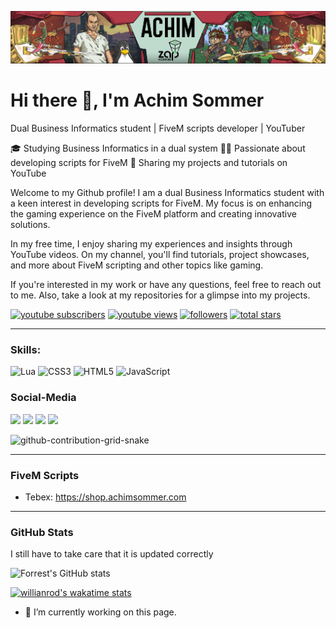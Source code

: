 ![FiveM Script Tutorial YouTuber](https://github.com/Achim-Sommer/Achim-Sommer/blob/main/githubprofil.png)

# Hi there 👋, I'm Achim Sommer

Dual Business Informatics student | FiveM scripts developer | YouTuber

🎓 Studying Business Informatics in a dual system
👨‍💻 Passionate about developing scripts for FiveM
🎥 Sharing my projects and tutorials on YouTube

Welcome to my Github profile! I am a dual Business Informatics student with a keen interest in developing scripts for FiveM. My focus is on enhancing the gaming experience on the FiveM platform and creating innovative solutions.

In my free time, I enjoy sharing my experiences and insights through YouTube videos. On my channel, you'll find tutorials, project showcases, and more about FiveM scripting and other topics like gaming.

If you're interested in my work or have any questions, feel free to reach out to me. Also, take a look at my repositories for a glimpse into my projects.

   <p align="left">
      <a href="https://www.youtube.com/@achimsommer?sub_confirmation=1">
         <img alt="youtube subscribers" title="Subscribe to my YouTube channel" src="https://custom-icon-badges.demolab.com/youtube/channel/subscribers/UCJRVHx9owERZiRu5hcI_JLA?color=%23E05D44&label=SUBSCRIBE&logo=video&logoColor=white&style=for-the-badge&labelColor=CE4630"/></a> 
      <a href="https://www.youtube.com/@achimsommer">
         <img alt="youtube views" title="YouTube views" src="https://custom-icon-badges.demolab.com/youtube/channel/views/UCJRVHx9owERZiRu5hcI_JLA?color=%23E1AD0E&logo=eye&logoColor=white&style=for-the-badge&labelColor=C79600"/></a> 
      <a href="https://github.com/Achim-Sommer?tab=followers">
         <img alt="followers" title="Follow me on Github" src="https://custom-icon-badges.demolab.com/github/followers/Achim-Sommer?color=236ad3&labelColor=1155ba&style=for-the-badge&logo=person-add&label=Follow&logoColor=white"/></a>
      <a href="https://github.com/Achim-Sommer?tab=repositories&sort=stargazers">
         <img alt="total stars" title="Total stars on GitHub" src="https://custom-icon-badges.demolab.com/github/stars/Achim-Sommer?color=55960c&style=for-the-badge&labelColor=488207&logo=star"/></a>
   </p>

---

### Skills:

![Lua](https://img.shields.io/badge/lua-%232C2D72.svg?style=for-the-badge&logo=lua&logoColor=white)
![CSS3](https://img.shields.io/badge/css3-%231572B6.svg?style=for-the-badge&logo=css3&logoColor=white)
![HTML5](https://img.shields.io/badge/html5-%23E34F26.svg?style=for-the-badge&logo=html5&logoColor=white)
![JavaScript](https://img.shields.io/badge/javascript-%23323330.svg?style=for-the-badge&logo=javascript&logoColor=%23F7DF1E)

### Social-Media
<div> 
  <a href="https://www.youtube.com/channel/UCJRVHx9owERZiRu5hcI_JLA" target="_blank"><img src="https://img.shields.io/badge/YouTube-FF0000?style=for-the-badge&logo=youtube&logoColor=white" target="_blank"></a>
  <a href="https://www.instagram.com/achim.sommer/" target="_blank"><img src="https://img.shields.io/badge/-Instagram-%23E4405F?style=for-the-badge&logo=instagram&logoColor=white" target="_blank"></a>
 	<a href="https://www.twitch.tv/achim1337" target="_blank"><img src="https://img.shields.io/badge/Twitch-9146FF?style=for-the-badge&logo=twitch&logoColor=white" target="_blank"></a>
 <a href="https://discord.gg/mZWNwyvmP2" target="_blank"><img src="https://img.shields.io/badge/Discord-7289DA?style=for-the-badge&logo=discord&logoColor=white" target="_blank"></a> 

 
  ![github-contribution-grid-snake](https://user-images.githubusercontent.com/39227403/174198514-9fbf7789-f964-4f50-b147-cbd570889396.svg)
 
</div>

----------------------------------------------------------------

### FiveM Scripts

* Tebex: https://shop.achimsommer.com

----------------------------------------------------------------

### GitHub Stats
I still have to take care that it is updated correctly 

![Forrest's GitHub stats](https://github-readme-stats.vercel.app/api?username=achim-sommer&show_icons=true&theme=gruvbox)

<!-- ![GitHub Streak](https://streak-stats.demolab.com?user=Achim-Sommer&theme=gruvbox&border_radius=4.5) -->


[![willianrod's wakatime stats](https://github-readme-stats.vercel.app/api/wakatime?username=AchimSommer&theme=tokyonight&hide_border=true&bg_color=0D1117)](https://github.com/anuraghazra/github-readme-stats)


- 🔭 I’m currently working on this page. 
